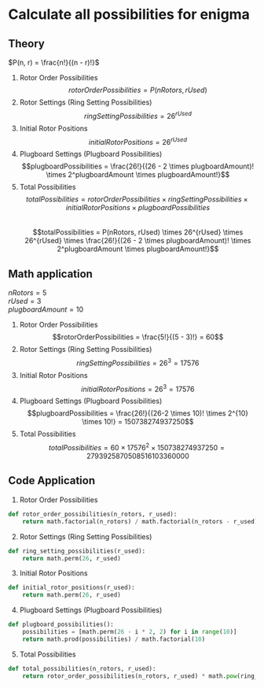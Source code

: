 # Calculate all possibilities for enigma

## Theory
$P(n, r) = \frac{n!}{(n - r)!}$
1. Rotor Order Possibilities
$$rotorOrderPossibilities = P(nRotors, rUsed)$$
2. Rotor Settings (Ring Setting Possibilities)
$$ringSettingPossibilities = 26^{rUsed}$$
3. Initial Rotor Positions
$$initialRotorPositions = 26^{rUsed}$$
4. Plugboard Settings (Plugboard Possibilities)
$$plugboardPossibilities = \frac{26!}{(26 - 2 \times plugboardAmount)! \times 2^plugboardAmount \times plugboardAmount!}$$
5. Total Possibilities
$$totalPossibilities = rotorOrderPossibilities \times ringSettingPossibilities \times initialRotorPositions \times plugboardPossibilities$$\
$$totalPossibilities = P(nRotors, rUsed) \times 26^{rUsed} \times 26^{rUsed} \times \frac{26!}{(26 - 2 \times plugboardAmount)! \times 2^plugboardAmount \times plugboardAmount!}$$

## Math application
$nRotors = 5$\
$rUsed = 3$\
$plugboardAmount = 10$
1. Rotor Order Possibilities
$$rotorOrderPossibilities = \frac{5!}{(5 - 3)!} = 60$$
2. Rotor Settings (Ring Setting Possibilities)
$$ringSettingPossibilities = 26^{3} = 17576$$
3. Initial Rotor Positions
$$initialRotorPositions = 26^{3} = 17576$$
4. Plugboard Settings (Plugboard Possibilities)
$$plugboardPossibilities = \frac{26!}{(26-2 \times 10)! \times 2^{10} \times 10!} = 150738274937250$$
5. Total Possibilities
$$totalPossibilities = 60 \times 17576^2 \times 150738274937250 = 2793925870508516103360000$$

## Code Application

1. Rotor Order Possibilities
```python
def rotor_order_possibilities(n_rotors, r_used):
    return math.factorial(n_rotors) / math.factorial(n_rotors - r_used)
```

2. Rotor Settings (Ring Setting Possibilities)
```python
def ring_setting_possibilities(r_used):
    return math.perm(26, r_used)
```

3. Initial Rotor Positions
```python
def initial_rotor_positions(r_used):
    return math.perm(26, r_used)
```

4. Plugboard Settings (Plugboard Possibilities)
```python
def plugboard_possibilities():
    possibilities = [math.perm(26 - i * 2, 2) for i in range(10)]
    return math.prod(possibilities) / math.factorial(10)
```

5. Total Possibilities
```python
def total_possibilities(n_rotors, r_used):
    return rotor_order_possibilities(n_rotors, r_used) * math.pow(ring_setting_possibilities(r_used), 2) * plugboard_possibilities()
```
